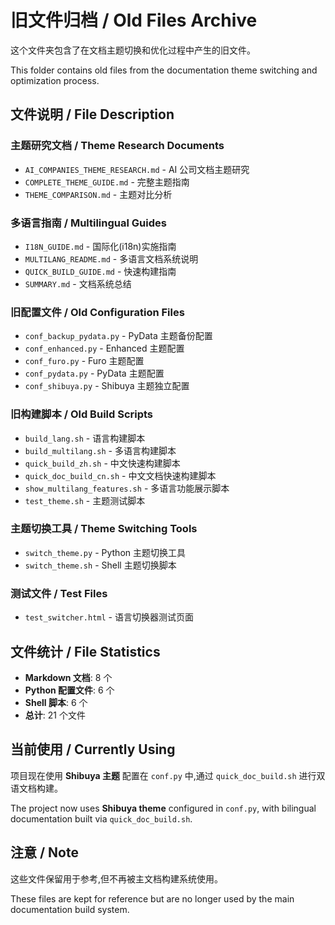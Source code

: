 # 旧文件归档 / Old Files Archive

这个文件夹包含了在文档主题切换和优化过程中产生的旧文件。

This folder contains old files from the documentation theme switching and optimization process.

## 文件说明 / File Description

### 主题研究文档 / Theme Research Documents
- `AI_COMPANIES_THEME_RESEARCH.md` - AI 公司文档主题研究
- `COMPLETE_THEME_GUIDE.md` - 完整主题指南
- `THEME_COMPARISON.md` - 主题对比分析

### 多语言指南 / Multilingual Guides
- `I18N_GUIDE.md` - 国际化(i18n)实施指南
- `MULTILANG_README.md` - 多语言文档系统说明
- `QUICK_BUILD_GUIDE.md` - 快速构建指南
- `SUMMARY.md` - 文档系统总结

### 旧配置文件 / Old Configuration Files
- `conf_backup_pydata.py` - PyData 主题备份配置
- `conf_enhanced.py` - Enhanced 主题配置
- `conf_furo.py` - Furo 主题配置
- `conf_pydata.py` - PyData 主题配置
- `conf_shibuya.py` - Shibuya 主题独立配置

### 旧构建脚本 / Old Build Scripts
- `build_lang.sh` - 语言构建脚本
- `build_multilang.sh` - 多语言构建脚本
- `quick_build_zh.sh` - 中文快速构建脚本
- `quick_doc_build_cn.sh` - 中文文档快速构建脚本
- `show_multilang_features.sh` - 多语言功能展示脚本
- `test_theme.sh` - 主题测试脚本

### 主题切换工具 / Theme Switching Tools
- `switch_theme.py` - Python 主题切换工具
- `switch_theme.sh` - Shell 主题切换脚本

### 测试文件 / Test Files
- `test_switcher.html` - 语言切换器测试页面

## 文件统计 / File Statistics

- **Markdown 文档**: 8 个
- **Python 配置文件**: 6 个
- **Shell 脚本**: 6 个
- **总计**: 21 个文件

## 当前使用 / Currently Using

项目现在使用 **Shibuya 主题** 配置在 `conf.py` 中,通过 `quick_doc_build.sh` 进行双语文档构建。

The project now uses **Shibuya theme** configured in `conf.py`, with bilingual documentation built via `quick_doc_build.sh`.

## 注意 / Note

这些文件保留用于参考,但不再被主文档构建系统使用。

These files are kept for reference but are no longer used by the main documentation build system.
